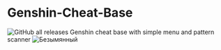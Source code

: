 # Genshin-Cheat-Base
![GitHub all releases](https://img.shields.io/github/downloads/xsslize/Genshin-Cheat-Base/total)
Genshin cheat base with simple menu and pattern scanner
![Безымянный](https://user-images.githubusercontent.com/37377502/128577849-f5a791da-08e3-4c3d-aba5-3e12be84c0f1.png)
